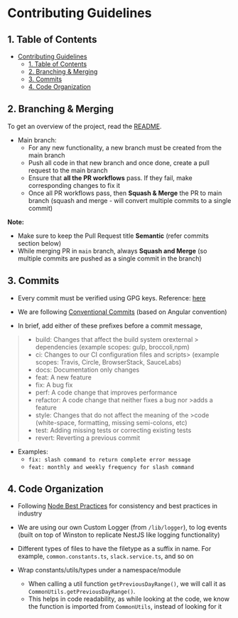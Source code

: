# Contributing Guidelines

## 1. Table of Contents

- [Contributing Guidelines](#contributing-guidelines)
  - [1. Table of Contents](#1-table-of-contents)
  - [2. Branching \& Merging](#2-branching--merging)
  - [3. Commits](#3-commits)
  - [4. Code Organization](#4-code-organization)

## 2. Branching & Merging

To get an overview of the project, read the [README](README.md).

- Main branch:
  - For any new functionality, a new branch must be created from the main branch
  - Push all code in that new branch and once done, create a pull request to the main branch
  - Ensure that **all the PR workflows** pass. If they fail, make corresponding changes to fix it
  - Once all PR workflows pass, then **Squash & Merge** the PR to main branch (squash and merge - will convert multiple commits to a single commit)

**Note:**

- Make sure to keep the Pull Request title **Semantic** (refer commits section below)
- While merging PR in `main` branch, always **Squash and Merge** (so multiple commits are pushed as a single commit in the branch)

## 3. Commits

- Every commit must be verified using GPG keys. Reference: [here](https://medium.com/big0one/how-to-create-a-verified-commit-in-github-using-gpg-key-signature-16acee004e0f)

- We are following [Conventional Commits](https://www.conventionalcommits.org/en/v1.0.0/) (based on Angular convention)

- In brief, add either of these prefixes before a commit message,

> - build: Changes that affect the build system orexternal > dependencies (example scopes: gulp, broccoli,npm)
> - ci: Changes to our CI configuration files and scripts> (example scopes: Travis, Circle, BrowserStack, SauceLabs)
> - docs: Documentation only changes
> - feat: A new feature
> - fix: A bug fix
> - perf: A code change that improves performance
> - refactor: A code change that neither fixes a bug nor >adds a feature
> - style: Changes that do not affect the meaning of the >code (white-space, formatting, missing semi-colons, etc)
> - test: Adding missing tests or correcting existing tests
> - revert: Reverting a previous commit

- Examples:
  - `fix: slash command to return complete error message`
  - `feat: monthly and weekly frequency for slash command`

## 4. Code Organization

- Following [Node Best Practices](https://github.com/goldbergyoni/nodebestpractices) for consistency and best practices in industry

- We are using our own Custom Logger (from `/lib/logger`), to log events (built on top of Winston to replicate NestJS like logging functionality)

- Different types of files to have the filetype as a suffix in name. For example, `common.constants.ts`, `slack.service.ts`, and so on

- Wrap constants/utils/types under a namespace/module

  - When calling a util function `getPreviousDayRange()`, we will call it as `CommonUtils.getPreviousDayRange()`.
  - This helps in code readability, as while looking at the code, we know the function is imported from `CommonUtils`, instead of looking for it
